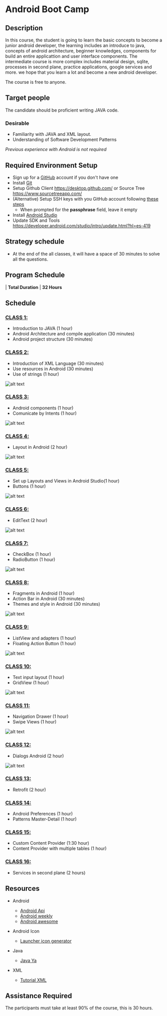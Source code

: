 # Android Boot Camp

## Description

In this course, the student is going to learn the basic concepts to become a junior android developer, the learning includes an introduce to java, concepts of android architecture, beginner knowledges, components for build an entire applicattion and user interface components.  The intermediate course is more complex includes material design, sqlite, processes in second plane, practice applications, google services and more. we hope that you learn a lot and become a new android developer.

The course is free to anyone.

## Target people

The candidate should be proficient writing JAVA code.

### Desirable
- Familiarity with JAVA and XML layout.
- Understanding of Software Development Patterns

*Previous experience with Android is not required*

## Required Environment Setup

- Sign up for a [GitHub](http://github.com/) account if you don't have one
- Install [Git](https://git-scm.com/)
- Setup Github Client https://desktop.github.com/  or Source Tree https://www.sourcetreeapp.com/
- (Alternative) Setup SSH keys with you GitHub account following [these steps](https://help.github.com/articles/generating-an-ssh-key/)
  - When prompted for the **passphrase** field, leave it empty
- Install [Android Studio](https://developer.android.com/studio/index.html?hl=es-419)
- Update SDK and Tools https://developer.android.com/studio/intro/update.html?hl=es-419

## Strategy schedule

- At the end of the all classes, it will have a space of 30 minutes to solve all the questions.  

## Program Schedule
 | **Total Duration** | **32 Hours**

## Schedule 


### [CLASS 1:](https://github.com/alejouribesanchez/android_course/tree/master/class_1) 
- Introduction to JAVA (1 hour)
- Android Architecture and compile application (30 minutes)
- Android project structure (30 minutes)

### [CLASS 2:](https://github.com/alejouribesanchez/android_course/tree/master/class_2)

- Introduction of XML Language (30 minutes)
- Use resources in Android (30 minutes)
- Use of strings (1 hour)

![alt text](https://github.com/alejouribesanchez/android_course/blob/master/README/Gallery/GalleryClass/class2.png)

### [CLASS 3:](https://github.com/alejouribesanchez/android_course/tree/master/class_3) 

- Android components  (1 hour)
- Comunicate by Intents  (1 hour)

![alt text](https://github.com/alejouribesanchez/android_course/blob/master/README/Gallery/GalleryClass/class3.png)

### [CLASS 4:](https://github.com/alejouribesanchez/android_course/tree/master/class_4) 

- Layout in Android (2 hour)

![alt text](https://github.com/alejouribesanchez/android_course/blob/master/README/Gallery/GalleryClass/class4.png)

### [CLASS 5:](https://github.com/alejouribesanchez/android_course/tree/master/class_5) 

- Set up Layouts and Views in Android Studio(1 hour)
- Buttons (1 hour)

![alt text](https://github.com/alejouribesanchez/android_course/blob/master/README/Gallery/GalleryClass/class5.png)

### [CLASS 6:](https://github.com/alejouribesanchez/android_course/tree/master/class_6) 

- EditText (2 hour)

![alt text](https://github.com/alejouribesanchez/android_course/blob/master/README/Gallery/GalleryClass/class6.png)

### [CLASS 7:](https://github.com/alejouribesanchez/android_course/tree/master/class_7) 

- CheckBox (1 hour)
- RadioButton (1 hour)

![alt text](https://github.com/alejouribesanchez/android_course/blob/master/README/Gallery/GalleryClass/class7.png)

### [CLASS 8:](https://github.com/alejouribesanchez/android_course/tree/master/class_8) 

- Fragments in Android (1 hour)
- Action Bar in Android (30 minutes)
- Themes and style in Android (30 minutes)

![alt text](https://github.com/alejouribesanchez/android_course/blob/master/README/Gallery/GalleryClass/class8.png)

### [CLASS 9:](https://github.com/alejouribesanchez/android_course/tree/master/class_9) 

- ListView and adapters (1 hour)
- Floating Action Button (1 hour)

![alt text](https://github.com/alejouribesanchez/android_course/blob/master/README/Gallery/GalleryClass/class9.png)

### [CLASS 10:](https://github.com/alejouribesanchez/android_course/tree/master/class_10) 

- Text input layout (1 hour)
- GridView (1 hour)

![alt text](https://github.com/alejouribesanchez/android_course/blob/master/README/Gallery/GalleryClass/class10.png)

### [CLASS 11:](https://github.com/alejouribesanchez/android_course/tree/master/class_11) 

- Navigation Drawer (1 hour)
- Swipe Views (1 hour)

![alt text](https://github.com/alejouribesanchez/android_course/blob/master/README/Gallery/GalleryClass/class11.png)

### [CLASS 12:](https://github.com/alejouribesanchez/android_course/tree/master/class_12) 

- Dialogs Android (2 hour)

![alt text](https://github.com/alejouribesanchez/android_course/blob/master/README/Gallery/GalleryClass/class12.png)


### [CLASS 13:](https://github.com/alejouribesanchez/android_course/tree/master/class_13) 

- Retrofit (2 hour)

### [CLASS 14:](https://github.com/alejouribesanchez/android_course/tree/master/class_14) 

- Android Preferences (1 hour)
- Patterns Master-Detail (1 hour)

### [CLASS 15:](https://github.com/alejouribesanchez/android_course/tree/master/class_15) 

- Custom Content Provider (1:30 hour)
- Content Provider with multiple tables (1 hour)

### [CLASS 16:](https://github.com/alejouribesanchez/android_course/tree/master/class_16) 

- Services in second plane (2 hours)

## Resources

- Android
  - [Android Api](https://developer.android.com/reference/packages.html)
  - [Android weekly](http://androidweekly.net/)
  - [Android awesome](https://github.com/wasabeef/awesome-android-ui)

- Android Icon
  - [Launcher icon generator](https://romannurik.github.io/AndroidAssetStudio/icons-launcher.html#foreground.type=clipart&foreground.clipart=android&foreground.space.trim=1&foreground.space.pad=0.25&foreColor=rgba(96%2C%20125%2C%20139%2C%200)&backColor=rgb(68%2C%20138%2C%20255)&crop=0&backgroundShape=square&effects=none)

- Java
  - [Java Ya](https://www.tutorialesprogramacionya.com/javaya/)

- XML
  - [Tutorial XML](http://www.desarrolloweb.com/manuales/manual-introduccion-xml.html)

## Assistance Required

The participants must take at least 90% of the course, this is 30 hours.
